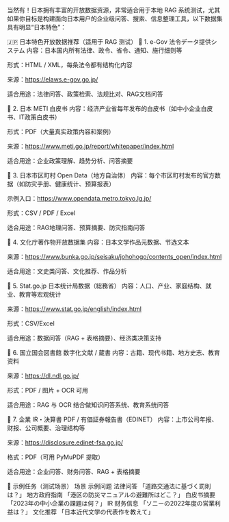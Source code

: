 当然有！日本拥有丰富的开放数据资源，非常适合用于本地 RAG 系统测试，尤其如果你目标是构建面向日本用户的企业级问答、搜索、信息整理工具，以下数据集具有明显“日本特色”：

🇯🇵 日本特色开放数据推荐（适用于 RAG 测试）
🔹 1. e-Gov 法令データ提供システム
内容：日本国内所有法律、政令、省令、通知、施行细则等

形式：HTML / XML，每条法令都有结构化内容

来源：https://elaws.e-gov.go.jp/

适合用途：法律问答、政策检索、法规比对、RAG文档问答

🔹 2. 日本 METI 白皮书
内容：经济产业省每年发布的白皮书（如中小企业白皮书、IT政策白皮书）

形式：PDF（大量真实政策内容和案例）

来源：https://www.meti.go.jp/report/whitepaper/index.html

适合用途：企业政策理解、趋势分析、问答摘要

🔹 3. 日本市区町村 Open Data（地方自治体）
内容：每个市区町村发布的官方数据（如防灾手册、健康统计、预算报表）

示例入口：https://www.opendata.metro.tokyo.lg.jp/

形式：CSV / PDF / Excel

适合用途：RAG地理问答、预算摘要、防灾指南问答

🔹 4. 文化庁著作物开放数据集
内容：日本文学作品元数据、节选文本

来源：https://www.bunka.go.jp/seisaku/johohogo/contents_open/index.html

适合用途：文史类问答、文化推荐、作品分析

🔹 5. Stat.go.jp 日本统计局数据（総務省）
内容：人口、产业、家庭结构、就业、教育等宏观统计

来源：https://www.stat.go.jp/english/index.html

形式：CSV/Excel

适合用途：数据问答（RAG + 表格摘要）、经济类决策支持

🔹 6. 国立国会図書館 数字化文献 / 蔵書
内容：古籍、现代书籍、地方史志、教育资料

来源：https://dl.ndl.go.jp/

形式：PDF / 图片 + OCR 可用

适合用途：RAG 与 OCR 结合做知识问答系统、教育系统问答

🔹 7. 企業 IR・決算書 PDF / 有価証券報告書（EDINET）
内容：上市公司年报、财报、公司概要、治理结构等

来源：https://disclosure.edinet-fsa.go.jp/

格式：PDF（可用 PyMuPDF 提取）

适合用途：企业问答、财务问答、RAG + 表格摘要

🧪 示例任务（测试场景）
场景	示例问题
法律问答	「道路交通法に基づく罰則は？」
地方政府指南	「港区の防災マニュアルの避難所はどこ？」
白皮书摘要	「2023年の中小企業の課題は何？」
IR 财务信息	「ソニーの2022年度の営業利益は？」
文化推荐	「日本近代文学の代表作を教えて」
